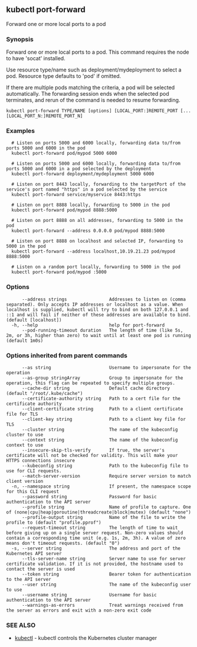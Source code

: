 ## kubectl port-forward

Forward one or more local ports to a pod

### Synopsis

Forward one or more local ports to a pod. This command requires the node to have 'socat' installed.

 Use resource type/name such as deployment/mydeployment to select a pod. Resource type defaults to 'pod' if omitted.

 If there are multiple pods matching the criteria, a pod will be selected automatically. The forwarding session ends when the selected pod terminates, and rerun of the command is needed to resume forwarding.

```
kubectl port-forward TYPE/NAME [options] [LOCAL_PORT:]REMOTE_PORT [...[LOCAL_PORT_N:]REMOTE_PORT_N]
```

### Examples

```
  # Listen on ports 5000 and 6000 locally, forwarding data to/from ports 5000 and 6000 in the pod
  kubectl port-forward pod/mypod 5000 6000
  
  # Listen on ports 5000 and 6000 locally, forwarding data to/from ports 5000 and 6000 in a pod selected by the deployment
  kubectl port-forward deployment/mydeployment 5000 6000
  
  # Listen on port 8443 locally, forwarding to the targetPort of the service's port named "https" in a pod selected by the service
  kubectl port-forward service/myservice 8443:https
  
  # Listen on port 8888 locally, forwarding to 5000 in the pod
  kubectl port-forward pod/mypod 8888:5000
  
  # Listen on port 8888 on all addresses, forwarding to 5000 in the pod
  kubectl port-forward --address 0.0.0.0 pod/mypod 8888:5000
  
  # Listen on port 8888 on localhost and selected IP, forwarding to 5000 in the pod
  kubectl port-forward --address localhost,10.19.21.23 pod/mypod 8888:5000
  
  # Listen on a random port locally, forwarding to 5000 in the pod
  kubectl port-forward pod/mypod :5000
```

### Options

```
      --address strings                Addresses to listen on (comma separated). Only accepts IP addresses or localhost as a value. When localhost is supplied, kubectl will try to bind on both 127.0.0.1 and ::1 and will fail if neither of these addresses are available to bind. (default [localhost])
  -h, --help                           help for port-forward
      --pod-running-timeout duration   The length of time (like 5s, 2m, or 3h, higher than zero) to wait until at least one pod is running (default 1m0s)
```

### Options inherited from parent commands

```
      --as string                      Username to impersonate for the operation
      --as-group stringArray           Group to impersonate for the operation, this flag can be repeated to specify multiple groups.
      --cache-dir string               Default cache directory (default "/root/.kube/cache")
      --certificate-authority string   Path to a cert file for the certificate authority
      --client-certificate string      Path to a client certificate file for TLS
      --client-key string              Path to a client key file for TLS
      --cluster string                 The name of the kubeconfig cluster to use
      --context string                 The name of the kubeconfig context to use
      --insecure-skip-tls-verify       If true, the server's certificate will not be checked for validity. This will make your HTTPS connections insecure
      --kubeconfig string              Path to the kubeconfig file to use for CLI requests.
      --match-server-version           Require server version to match client version
  -n, --namespace string               If present, the namespace scope for this CLI request
      --password string                Password for basic authentication to the API server
      --profile string                 Name of profile to capture. One of (none|cpu|heap|goroutine|threadcreate|block|mutex) (default "none")
      --profile-output string          Name of the file to write the profile to (default "profile.pprof")
      --request-timeout string         The length of time to wait before giving up on a single server request. Non-zero values should contain a corresponding time unit (e.g. 1s, 2m, 3h). A value of zero means don't timeout requests. (default "0")
  -s, --server string                  The address and port of the Kubernetes API server
      --tls-server-name string         Server name to use for server certificate validation. If it is not provided, the hostname used to contact the server is used
      --token string                   Bearer token for authentication to the API server
      --user string                    The name of the kubeconfig user to use
      --username string                Username for basic authentication to the API server
      --warnings-as-errors             Treat warnings received from the server as errors and exit with a non-zero exit code
```

### SEE ALSO

* [kubectl](kubectl.md)	 - kubectl controls the Kubernetes cluster manager

